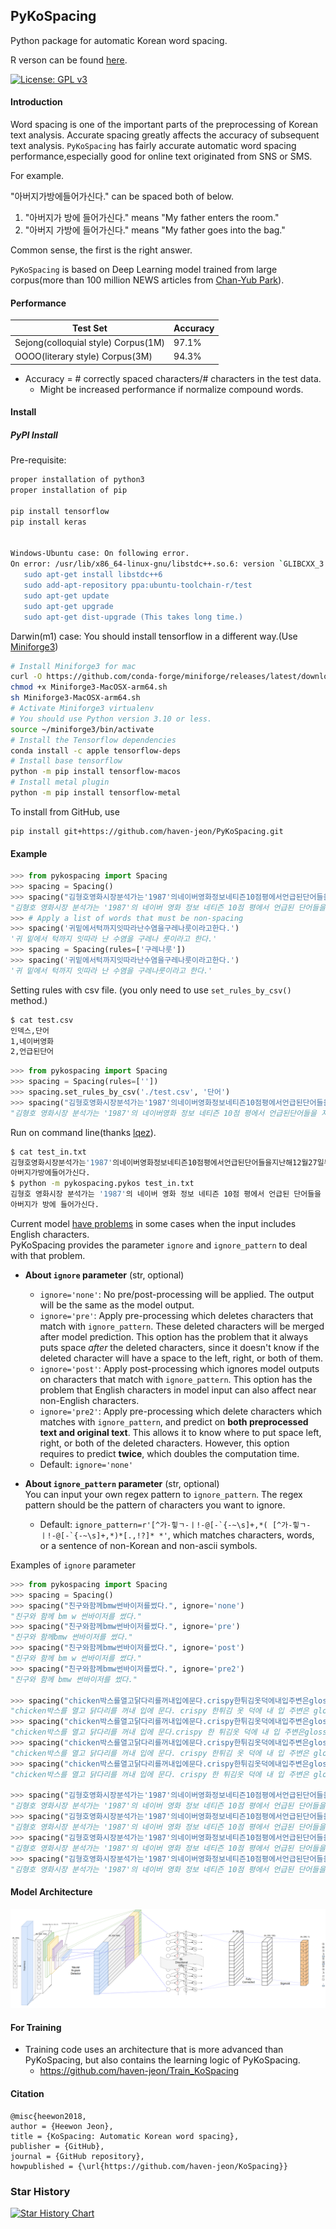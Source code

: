 PyKoSpacing 
---------------

Python package for automatic Korean word spacing.

R verson can be found [here](https://github.com/haven-jeon/KoSpacing).

[![License: GPL v3](https://img.shields.io/badge/License-GPL%20v3-blue.svg)](http://www.gnu.org/licenses/gpl-3.0)


#### Introduction

Word spacing is one of the important parts of the preprocessing of Korean text analysis. Accurate spacing greatly affects the accuracy of subsequent text analysis. `PyKoSpacing` has fairly accurate automatic word spacing performance,especially good for online text originated from SNS or SMS.

For example.

"아버지가방에들어가신다." can be spaced both of below.


1. "아버지가 방에 들어가신다." means  "My father enters the room."
1. "아버지 가방에 들어가신다." means  "My father goes into the bag."

Common sense, the first is the right answer.

`PyKoSpacing` is based on Deep Learning model trained from large corpus(more than 100 million NEWS articles from [Chan-Yub Park](https://github.com/mrchypark)). 


#### Performance

| Test Set  | Accuracy | 
|---|---|
| Sejong(colloquial style) Corpus(1M) | 97.1% |
| OOOO(literary style)  Corpus(3M)   | 94.3% |

- Accuracy = # correctly spaced characters/# characters in the test data.
  - Might be increased performance if normalize compound words. 


#### Install

##### PyPI Install
Pre-requisite:
```bash
proper installation of python3
proper installation of pip

pip install tensorflow
pip install keras


Windows-Ubuntu case: On following error.
On error: /usr/lib/x86_64-linux-gnu/libstdc++.so.6: version `GLIBCXX_3.4.22' not found
   sudo apt-get install libstdc++6
   sudo add-apt-repository ppa:ubuntu-toolchain-r/test
   sudo apt-get update
   sudo apt-get upgrade
   sudo apt-get dist-upgrade (This takes long time.)
```     
Darwin(m1) case: You should install tensorflow in a different way.(Use [Miniforge3](https://github.com/conda-forge/miniforge))
```bash
# Install Miniforge3 for mac
curl -O https://github.com/conda-forge/miniforge/releases/latest/download/Miniforge3-MacOSX-arm64.sh
chmod +x Miniforge3-MacOSX-arm64.sh
sh Miniforge3-MacOSX-arm64.sh
# Activate Miniforge3 virtualenv
# You should use Python version 3.10 or less.
source ~/miniforge3/bin/activate
# Install the Tensorflow dependencies 
conda install -c apple tensorflow-deps 
# Install base tensorflow 
python -m pip install tensorflow-macos 
# Install metal plugin 
python -m pip install tensorflow-metal
```

To install from GitHub, use

    pip install git+https://github.com/haven-jeon/PyKoSpacing.git


#### Example 

```python
>>> from pykospacing import Spacing
>>> spacing = Spacing()
>>> spacing("김형호영화시장분석가는'1987'의네이버영화정보네티즌10점평에서언급된단어들을지난해12월27일부터올해1월10일까지통계프로그램R과KoNLP패키지로텍스트마이닝하여분석했다.")
"김형호 영화시장 분석가는 '1987'의 네이버 영화 정보 네티즌 10점 평에서 언급된 단어들을 지난해 12월 27일부터 올해 1월 10일까지 통계 프로그램 R과 KoNLP 패키지로 텍스트마이닝하여 분석했다."
>>> # Apply a list of words that must be non-spacing
>>> spacing('귀밑에서턱까지잇따라난수염을구레나룻이라고한다.')
'귀 밑에서 턱까지 잇따라 난 수염을 구레나 룻이라고 한다.'
>>> spacing = Spacing(rules=['구레나룻'])
>>> spacing('귀밑에서턱까지잇따라난수염을구레나룻이라고한다.')
'귀 밑에서 턱까지 잇따라 난 수염을 구레나룻이라고 한다.'
```

Setting rules with csv file. (you only need to use `set_rules_by_csv()` method.)

```bash
$ cat test.csv
인덱스,단어
1,네이버영화
2,언급된단어
```

```python
>>> from pykospacing import Spacing
>>> spacing = Spacing(rules=[''])
>>> spacing.set_rules_by_csv('./test.csv', '단어')
>>> spacing("김형호영화시장분석가는'1987'의네이버영화정보네티즌10점평에서언급된단어들을지난해12월27일부터올해1월10일까지통계프로그램R과KoNLP패키지로텍스트마이닝하여분석했다.")
"김형호 영화시장 분석가는 '1987'의 네이버영화 정보 네티즌 10점 평에서 언급된단어들을 지난해 12월 27일부터 올해 1월 10일까지 통계 프로그램 R과 KoNLP 패키지로 텍스트마이닝하여 분석했다."
```

Run on command line(thanks [lqez](https://github.com/lqez)). 

```bash
$ cat test_in.txt
김형호영화시장분석가는'1987'의네이버영화정보네티즌10점평에서언급된단어들을지난해12월27일부터올해1월10일까지통계프로그램R과KoNLP패키지로텍스트마이닝하여분석했다.
아버지가방에들어가신다.
$ python -m pykospacing.pykos test_in.txt
김형호 영화시장 분석가는 '1987'의 네이버 영화 정보 네티즌 10점 평에서 언급된 단어들을 지난해 12월 27일부터 올해 1월 10일까지 통계 프로그램 R과 KoNLP 패키지로 텍스트마이닝하여 분석했다.
아버지가 방에 들어가신다.
```

Current model [have problems](https://github.com/haven-jeon/PyKoSpacing/issues/52) in some cases when the input includes English characters.<br>
PyKoSpacing provides the parameter `ignore` and `ignore_pattern` to deal with that problem.

- **About `ignore` parameter** (str, optional) <br>
  - `ignore='none'`: No pre/post-processing will be applied. The output will be the same as the model output. <br>
  - `ignore='pre'`: Apply pre-processing which deletes characters that match with `ignore_pattern`. These deleted characters will be merged after model prediction. This option has the problem that it always puts space *after* the deleted characters, since it doesn't know if the deleted character will have a space to the left, right, or both of them. <br>
  - `ignore='post'`: Apply post-processing which ignores model outputs on characters that match with `ignore_pattern`. This option has the problem that English characters in model input can also affect near non-English characters. <br>
  - `ignore='pre2'`: Apply pre-processing which delete characters which matches with `ignore_pattern`, and predict on **both preprocessed text and original text**. This allows it to know where to put space left, right, or both of the deleted characters. However, this option requires to predict **twice**, which doubles the computation time. <br>
  - Default: `ignore='none'`

- **About `ignore_pattern` parameter** (str, optional) <br>
You can input your own regex pattern to `ignore_pattern`. The regex pattern should be the pattern of characters you want to ignore.<br>
  - Default: ``ignore_pattern=r'[^가-힣ㄱ-ㅣ!-@[-`{-~\s]+,*( [^가-힣ㄱ-ㅣ!-@[-`{-~\s]+,*)*[.,!?]* *'``, which matches characters, words, or a sentence of non-Korean and non-ascii symbols.

Examples of `ignore` parameter

```python
>>> from pykospacing import Spacing
>>> spacing = Spacing()
>>> spacing("친구와함께bmw썬바이저를썼다.", ignore='none')
"친구와 함께 bm w 썬바이저를 썼다."
>>> spacing("친구와함께bmw썬바이저를썼다.", ignore='pre')
"친구와 함께bmw 썬바이저를 썼다."
>>> spacing("친구와함께bmw썬바이저를썼다.", ignore='post')
"친구와 함께 bm w 썬바이저를 썼다."
>>> spacing("친구와함께bmw썬바이저를썼다.", ignore='pre2')
"친구와 함께 bmw 썬바이저를 썼다."

>>> spacing("chicken박스를열고닭다리를꺼내입에문다.crispy한튀김옷덕에내입주변은glossy해진다.", ignore='none')
"chicken박스를 열고 닭다리를 꺼내 입에 문다. crispy 한튀김 옷 덕에 내 입 주변은 glossy해진다."
>>> spacing("chicken박스를열고닭다리를꺼내입에문다.crispy한튀김옷덕에내입주변은glossy해진다.", ignore='pre')
"chicken박스를 열고 닭다리를 꺼내 입에 문다.crispy 한 튀김옷 덕에 내 입 주변은glossy 해진다."
>>> spacing("chicken박스를열고닭다리를꺼내입에문다.crispy한튀김옷덕에내입주변은glossy해진다.", ignore='post')
"chicken박스를 열고 닭다리를 꺼내 입에 문다. crispy 한튀김 옷 덕에 내 입 주변은 glossy해진다."
>>> spacing("chicken박스를열고닭다리를꺼내입에문다.crispy한튀김옷덕에내입주변은glossy해진다.", ignore='pre2')
"chicken박스를 열고 닭다리를 꺼내 입에 문다. crispy 한 튀김옷 덕에 내 입 주변은 glossy해진다."

>>> spacing("김형호영화시장분석가는'1987'의네이버영화정보네티즌10점평에서언급된단어들을지난해12월27일부터올해1월10일까지통계프로그램R과KoNLP패키지로텍스트마이닝하여분석했다.", ignore='none')
"김형호 영화시장 분석가는 '1987'의 네이버 영화 정보 네티즌 10점 평에서 언급된 단어들을 지난해 12월 27일부터 올해 1월 10일까지 통계 프로그램 R과 KoNLP 패키지로 텍스트마이닝하여 분석했다."
>>> spacing("김형호영화시장분석가는'1987'의네이버영화정보네티즌10점평에서언급된단어들을지난해12월27일부터올해1월10일까지통계프로그램R과KoNLP패키지로텍스트마이닝하여분석했다.", ignore='pre')
"김형호 영화시장 분석가는 '1987'의 네이버 영화 정보 네티즌 10점 평에서 언급된 단어들을 지난해 12월 27일부터 올해 1월 10일까지 통계 프로그램R과KoNLP 패키지로 텍스트마이닝하여 분석했다."
>>> spacing("김형호영화시장분석가는'1987'의네이버영화정보네티즌10점평에서언급된단어들을지난해12월27일부터올해1월10일까지통계프로그램R과KoNLP패키지로텍스트마이닝하여분석했다.", ignore='post')
"김형호 영화시장 분석가는 '1987'의 네이버 영화 정보 네티즌 10점 평에서 언급된 단어들을 지난해 12월 27일부터 올해 1월 10일까지 통계 프로그램 R과 KoNLP 패키지로 텍스트마이닝하여 분석했다."
>>> spacing("김형호영화시장분석가는'1987'의네이버영화정보네티즌10점평에서언급된단어들을지난해12월27일부터올해1월10일까지통계프로그램R과KoNLP패키지로텍스트마이닝하여분석했다.", ignore='pre2')
"김형호 영화시장 분석가는 '1987'의 네이버 영화 정보 네티즌 10점 평에서 언급된 단어들을 지난해 12월 27일부터 올해 1월 10일까지 통계 프로그램 R과 KoNLP 패키지로 텍스트마이닝하여 분석했다."
```

#### Model Architecture

![](kospacing_arch.png)


#### For Training

- Training code uses an architecture that is more advanced than PyKoSpacing, but also contains the learning logic of PyKoSpacing.
  - https://github.com/haven-jeon/Train_KoSpacing

#### Citation

```markdowns
@misc{heewon2018,
author = {Heewon Jeon},
title = {KoSpacing: Automatic Korean word spacing},
publisher = {GitHub},
journal = {GitHub repository},
howpublished = {\url{https://github.com/haven-jeon/KoSpacing}}
```

### Star History

[![Star History Chart](https://api.star-history.com/svg?repos=haven-jeon/PyKoSpacing&type=Date)](https://star-history.com/#haven-jeon/PyKoSpacing&Date)


